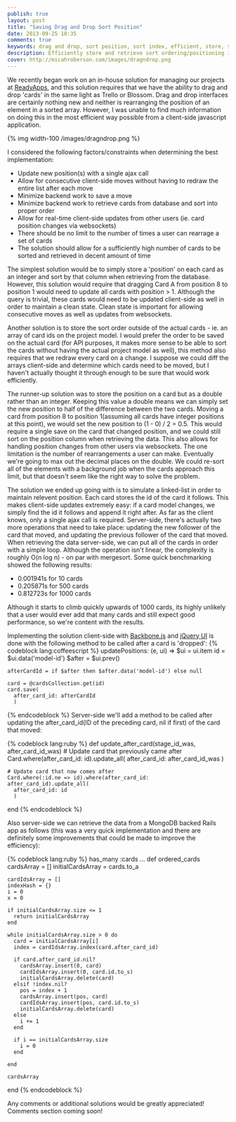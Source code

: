 ```yaml
---
publish: true
layout: post
title: "Saving Drag and Drop Sort Position"
date: 2013-09-25 10:35
comments: true
keywords: drag and drop, sort position, sort index, efficient, store, save
description: Efficiently store and retrieve sort ordering/positioning in a drag and drop GUI built with jQuery UI, Backbone.js, Rails and MongoDB.
cover: http://micahroberson.com/images/dragndrop.png
---
```


We recently began work on an in-house solution for managing our projects at [ReadyApps](https://www.readyappsdev.com), and this solution requires that we have the ability to drag and drop 'cards' in the same light as Trello or Blossom. Drag and drop interfaces are certainly nothing new and neither is rearranging the position of an element in a sorted array. However, I was unable to find much information on doing this in the most efficient way possible from a client-side javascript application. 
<!--more-->
{% img width-100 /images/dragndrop.png %}

I considered the following factors/constraints when determining the best implementation:

- Update new position(s) with a single ajax call
- Allow for consecutive client-side moves without having to redraw the entire list after each move
- Minimize backend work to save a move
- Minimize backend work to retrieve cards from database and sort into proper order
- Allow for real-time client-side updates from other users (ie. card position changes via websockets)
- There should be no limit to the number of times a user can rearrage a set of cards
- The solution should allow for a sufficiently high number of cards to be sorted and retrieved in decent amount of time

The simplest solution would be to simply store a 'position' on each card as an integer and sort by that column when retrieving from the database. However, this solution would require that dragging Card A from position 8 to position 1 would need to update all cards with position > 1. Although the query is trivial, these cards would need to be updated client-side as well in order to maintain a clean state. Clean state is important for allowing consecutive moves as well as updates from websockets. 

Another solution is to store the sort order outside of the actual cards - ie. an array of card ids on the project model. I would prefer the order to be saved on the actual card (for API purposes, it makes more sense to be able to sort the cards without having the actual project model as well), this method also requires that we redraw every card on a change. I suppose we could diff the arrays client-side and determine which cards need to be moved, but I haven't actually thought it through enough to be sure that would work efficiently. 

The runner-up solution was to store the position on a card but as a double rather than an integer. Keeping this value a double means we can simply set the new position to half of the difference between the two cards. Moving a card from position 8 to position 1(assuming all cards have integer positions at this point), we would set the new position to (1 - 0) / 2 = 0.5. This would require a single save on the card that changed position, and we could still sort on the position column when retrieving the data. This also allows for handling position changes from other users via websockets. The one limitation is the number of rearrangements a user can make. Eventually we're going to max out the decimal places on the double. We could re-sort all of the elements with a background job when the cards approach this limit, but that doesn't seem like the right way to solve the problem. 

The solution we ended up going with is to simulate a linked-list in order to maintain relevent position. Each card stores the id of the card it follows. This makes client-side updates extremely easy: if a card model changes, we simply find the id it follows and append it right after. As far as the client knows, only a single ajax call is required. Server-side, there's actually two more operations that need to take place: updating the new follower of the card that moved, and updating the previous follower of the card that moved. When retrieving the data server-side, we can put all of the cards in order with a simple loop. Although the operation isn't linear, the complexity is roughly O(n log n) - on par with mergesort. Some quick benchmarking showed the following results:

- 0.001941s for 10 cards
- 0.205871s for 500 cards
- 0.812723s for 1000 cards

Although it starts to climb quickly upwards of 1000 cards, its highly unlikely that a user would ever add that many cards and still expect good performance, so we're content with the results. 

Implementing the solution client-side with [Backbone.js](http://www.backbonejs.org) and [jQuery UI](http://www.jqueryui.com) is done with the following method to be called after a card is 'dropped':
{% codeblock lang:coffeescript %}
  updatePositions: (e, ui) =>
    $ui = ui.item
    id = $ui.data('model-id')
    $after = $ui.prev()

    afterCardId = if $after then $after.data('model-id') else null

    card = @cardsCollection.get(id)
    card.save(
      after_card_id: afterCardId
      )
{% endcodeblock %}
Server-side we'll add a method to be called after updating the after_card_id(ID of the preceding card, nil if first) of the card that moved:

{% codeblock lang:ruby %}
  def update_after_card(stage_id_was, after_card_id_was)
    # Update card that previously came after
    Card.where(after_card_id: id).update_all(
      after_card_id: after_card_id_was
      )

    # Update card that now comes after
    Card.where(:id.ne => id).where(after_card_id: after_card_id).update_all(
      after_card_id: id
      )
  end
{% endcodeblock %}

Also server-side we can retrieve the data from a MongoDB backed Rails app as follows (this was a very quick implementation and there are definitely some improvements that could be made to improve the efficiency):

{% codeblock lang:ruby %}
  has_many :cards
  ...
  def ordered_cards
    cardsArray = []
    initialCardsArray = cards.to_a
    
    cardIdsArray = []
    indexHash = {}
    i = 0
    x = 0

    if initialCardsArray.size <= 1
      return initialCardsArray
    end

    while initialCardsArray.size > 0 do
      card = initialCardsArray[i]
      index = cardIdsArray.index(card.after_card_id)
      
      if card.after_card_id.nil?
        cardsArray.insert(0, card)
        cardIdsArray.insert(0, card.id.to_s)
        initialCardsArray.delete(card)
      elsif !index.nil?
        pos = index + 1
        cardsArray.insert(pos, card)
        cardIdsArray.insert(pos, card.id.to_s)
        initialCardsArray.delete(card)
      else
        i += 1
      end
      
      if i == initialCardsArray.size
        i = 0
      end
      
    end

    cardsArray
  end
{% endcodeblock %}

Any comments or additional solutions would be greatly appreciated! Comments section coming soon!

